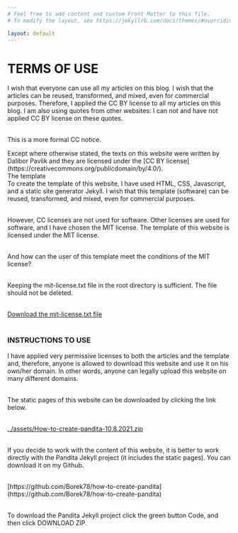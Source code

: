 ```yaml
---
# Feel free to add content and custom Front Matter to this file.
# To modify the layout, see https://jekyllrb.com/docs/themes/#overriding-theme-defaults

layout: default
---
```


# TERMS OF USE

I wish that everyone can use all my articles on this blog. I wish that the articles can be reused, transformed, and mixed, even for commercial purposes. Therefore, I applied the CC BY license to all my articles on this blog. I am also using quotes from other websites: I can not and have not applied CC BY license on these quotes. <br> <br>

This is a more formal CC notice.<br>

<div class="citace" markdown="1">
Except where otherwise stated, the texts on this website were written by Dalibor Pavlik and they are licensed under the [CC BY license](https://creativecommons.org/publicdomain/by/4.0/).
</div>

<div class="underline">The template</div>
To create the template of this website, I have used HTML, CSS, Javascript, and a static site generator Jekyll. I wish that this template (software) can be reused, transformed, and mixed, even for commercial purposes.<br><br>

However, CC licenses are not used for software. Other licenses are used for software, and I have chosen the MIT license. The template of this website is licensed under the MIT license.
<br><br>

And how can the user of this template meet the conditions of the MIT license?<br><br>

Keeping the mit-license.txt file in the root directory is sufficient. The file should not be deleted.<br><br>

<a href="mit-license.txt" download>Download the mit-license.txt file</a><br><br>

### INSTRUCTIONS TO USE

I have applied very permissive licenses to both the articles and the template and, therefore, anyone is allowed to download this website and use it on his own/her domain. In other words, anyone can legally upload this website on many different domains.<br><br>

The static pages of this website can be downloaded by clicking the link below.<br><br>

<a href="../assets/jtp-static-pages-23-07-2021.zip" download>../assets/How-to-create-pandita-10.8.2021.zip</a><br><br>

If you decide to work with the content of this website, it is better to work directly with the Pandita Jekyll project (it includes the static pages). You can download it on my Github.<br><br>

<div class="do-not-break-out" markdown="1">
[https://github.com/Borek78/how-to-create-pandita](https://github.com/Borek78/how-to-create-pandita)
</div><br>

To download the Pandita Jekyll project click the green button <span class="button-code">Code</span>, and then click DOWNLOAD ZIP.<br><br>

